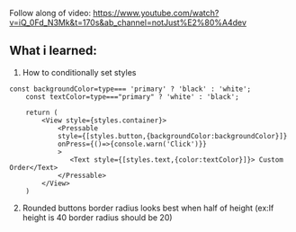 Follow along of video: https://www.youtube.com/watch?v=iQ_0Fd_N3Mk&t=170s&ab_channel=notJust%E2%80%A4dev


## What i learned:
1. How to conditionally set styles


```
const backgroundColor=type=== 'primary' ? 'black' : 'white';
    const textColor=type==="primary" ? 'white' : 'black';

    return (
        <View style={styles.container}>
            <Pressable 
            style={[styles.button,{backgroundColor:backgroundColor}]}
            onPress={()=>{console.warn('Click')}}
            >
               <Text style={[styles.text,{color:textColor}]}> Custom Order</Text>
            </Pressable>
        </View>
    )
```
2. Rounded buttons border radius looks best when half of height (ex:If height is 40 border radius should be 20)